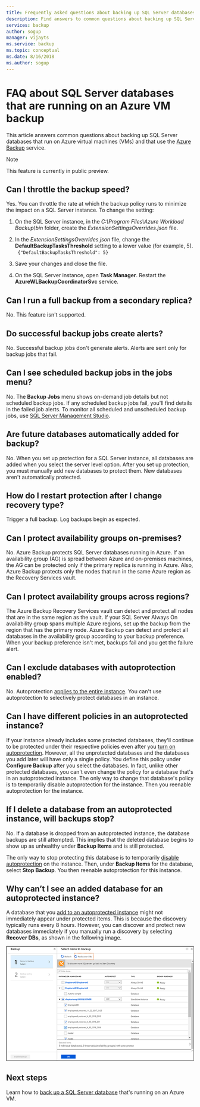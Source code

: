 ```yaml
---
title: Frequently asked questions about backing up SQL Server databases on Azure VMs with Azure Backup
description: Find answers to common questions about backing up SQL Server databases on Azure VMs with Azure Backup.
services: backup
author: sogup
manager: vijayts
ms.service: backup
ms.topic: conceptual
ms.date: 8/16/2018
ms.author: sogup
---
```

# FAQ about SQL Server databases that are running on an Azure VM backup

This article answers common questions about backing up SQL Server databases that run on Azure virtual machines (VMs) and that use the [Azure Backup](backup-overview.md) service.

> [!NOTE]
> This feature is currently in public preview.

## Can I throttle the backup speed?

Yes. You can throttle the rate at which the backup policy runs to minimize the impact on a SQL Server instance. To change the setting:
1. On the SQL Server instance, in the *C:\Program Files\Azure Workload Backup\bin* folder, create the *ExtensionSettingsOverrides.json* file.
2. In the *ExtensionSettingsOverrides.json* file, change the **DefaultBackupTasksThreshold** setting to a lower value (for example, 5). <br>
  ` {"DefaultBackupTasksThreshold": 5}`

3. Save your changes and close the file.
4. On the SQL Server instance, open **Task Manager**. Restart the **AzureWLBackupCoordinatorSvc** service.

## Can I run a full backup from a secondary replica?
No. This feature isn't supported.

## Do successful backup jobs create alerts?

No. Successful backup jobs don't generate alerts. Alerts are sent only for backup jobs that fail.

## Can I see scheduled backup jobs in the jobs menu?

No. The **Backup Jobs** menu shows on-demand job details but not scheduled backup jobs. If any scheduled backup jobs fail, you'll find details in the failed job alerts. To monitor all scheduled and unscheduled backup jobs, use [SQL Server Management Studio](manage-monitor-sql-database-backup.md).

## Are future databases automatically added for backup?

No. When you set up protection for a SQL Server instance, all databases are added when you select the server level option. After you set up protection, you must manually add new databases to protect them. New databases aren't automatically protected.

##  How do I restart protection after I change recovery type?

Trigger a full backup. Log backups begin as expected.

## Can I protect availability groups on-premises?

No. Azure Backup protects SQL Server databases running in Azure. If an availability group (AG) is spread between Azure and on-premises machines, the AG can be protected only if the primary replica is running in Azure. Also, Azure Backup protects only the nodes that run in the same Azure region as the Recovery Services vault.

## Can I protect availability groups across regions?

The Azure Backup Recovery Services vault can detect and protect all nodes that are in the same region as the vault. If your SQL Server Always On availability group spans multiple Azure regions, set up the backup from the region that has the primary node. Azure Backup can detect and protect all databases in the availability group according to your backup preference. When your backup preference isn't met, backups fail and you get the failure alert.

## Can I exclude databases with autoprotection enabled?

No. Autoprotection [applies to the entire instance](backup-azure-sql-database.md#enable-auto-protection). You can't use autoprotection to selectively protect databases in an instance.

## Can I have different policies in an autoprotected instance?

If your instance already includes some protected databases, they'll continue to be protected under their respective policies even after you [turn on autoprotection](backup-azure-sql-database.md#enable-auto-protection). However, all the unprotected databases and the databases you add later will have only a single policy. You define this policy under **Configure Backup** after you select the databases. In fact, unlike other protected databases, you can't even change the policy for a database that's in an autoprotected instance.
The only way to change that database's policy is to temporarily disable autoprotection for the instance. Then you reenable autoprotection for the instance.

## If I delete a database from an autoprotected instance, will backups stop?

No. If a database is dropped from an autoprotected instance, the database backups are still attempted. This implies that the deleted database begins to show up as unhealthy under **Backup Items** and is still protected.

The only way to stop protecting this database is to temporarily [disable autoprotection](backup-azure-sql-database.md#enable-auto-protection) on the instance. Then, under **Backup Items** for the database, select **Stop Backup**. You then reenable autoprotection for this instance.

##  Why can’t I see an added database for an autoprotected instance?

A database that you [add to an autoprotected instance](backup-azure-sql-database.md#enable-auto-protection) might not immediately appear under protected items. This is because the discovery typically runs every 8 hours. However, you can discover and protect new databases immediately if you manually run a discovery by selecting **Recover DBs**, as shown in the following image.

  ![Manually discover a newly added database](./media/backup-azure-sql-database/view-newly-added-database.png)

## Next steps

Learn how to [back up a SQL Server database](backup-azure-sql-database.md) that's running on an Azure VM.
